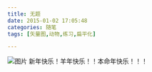 ```yaml
---
title: 无题
date: 2015-01-02 17:05:48
categories: 随笔
tags: [矢量图,动物,练习,扁平化]

---
```

![图片](6619547082863420160.png)
新年快乐！羊年快乐！！本命年快乐！！！